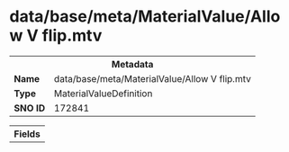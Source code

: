 <h1>data/base/meta/MaterialValue/Allow V flip.mtv</h1><table><tr><th colspan="100%">Metadata</th></tr><tr><td><b>Name</b></td><td>data/base/meta/MaterialValue/Allow V flip.mtv</td></tr><tr><td><b>Type</b></td><td>MaterialValueDefinition</td></tr><tr><td><b>SNO ID</b></td><td>172841</td></tr></table>

<table><tr><th colspan="100%">Fields</th></tr></table>

